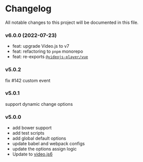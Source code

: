 # Changelog

All notable changes to this project will be documented in this file.

### v6.0.0 (2022-07-23)

- feat: upgrade Video.js to v7
- feat: refactoring to `pnpm` monorepo
- feat: re-exports [`@videojs-player/vue`](https://github.com/surmon-china/videojs-player/tree/main/packages/vue)

### v5.0.2

fix #142 custom event

### v5.0.1

support dynamic change options

### v5.0.0

- add bower support
- add test scripts
- add global default options
- update babel and webpack configs
- update the options assign logic
- Update to [video.js6](https://github.com/videojs/video.js)
